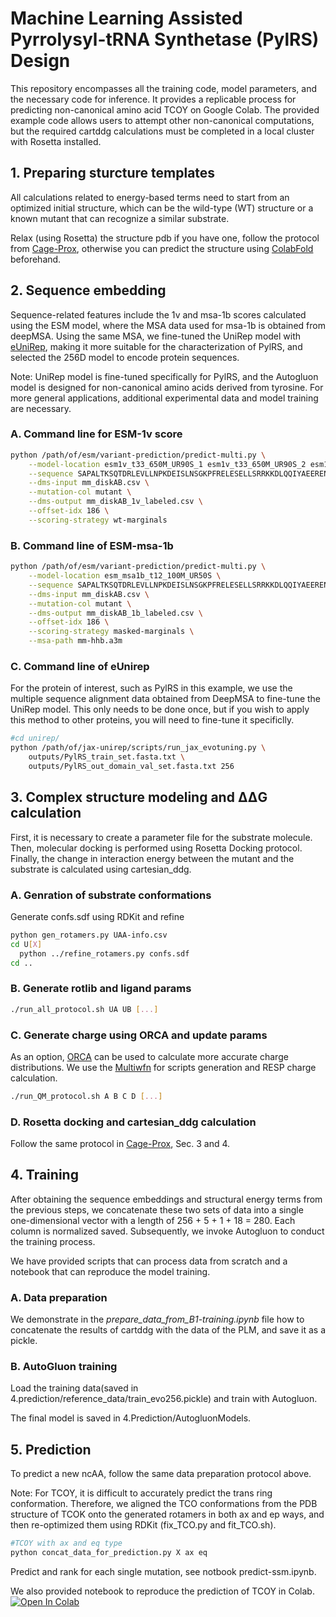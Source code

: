 # Machine Learning Assisted Pyrrolysyl-tRNA Synthetase (PylRS) Design

This repository encompasses all the training code, model parameters, and the necessary code for inference. It provides a replicable process for predicting non-canonical amino acid TCOY on Google Colab. The provided example code allows users to attempt other non-canonical computations, but the required cartddg calculations must be completed in a local cluster with Rosetta installed.

## 1. Preparing sturcture templates

All calculations related to energy-based terms need to start from an optimized initial structure, which can be the wild-type (WT) structure or a known mutant that can recognize a similar substrate.

Relax (using Rosetta) the structure pdb if you have one, follow the protocol from [Cage-Prox](https://github.com/wendao/Cage-Prox), otherwise you can predict the structure using [ColabFold](https://github.com/sokrypton/ColabFold) beforehand.

## 2. Sequence embedding

Sequence-related features include the 1v and msa-1b scores calculated using the ESM model, where the MSA data used for msa-1b is obtained from deepMSA. Using the same MSA, we fine-tuned the UniRep model with [eUniRep](https://github.com/wendao/jax-unirep), making it more suitable for the characterization of PylRS, and selected the 256D model to encode protein sequences.

Note: UniRep model is fine-tuned specifically for PylRS, and the Autogluon model is designed for non-canonical amino acids derived from tyrosine. For more general applications, additional experimental data and model training are necessary.

### A. Command line for ESM-1v score

```bash
python /path/of/esm/variant-prediction/predict-multi.py \
    --model-location esm1v_t33_650M_UR90S_1 esm1v_t33_650M_UR90S_2 esm1v_t33_650M_UR90S_3 esm1v_t33_650M_UR90S_4 esm1v_t33_650M_UR90S_5 \
    --sequence SAPALTKSQTDRLEVLLNPKDEISLNSGKPFRELESELLSRRKKDLQQIYAEERENYLGKLEREITRFFVDRGFLEIKSPILIPLEYIERMGIDNDTELSKQIFRVDKNFCLRPMLAPNLYNYLRKLDRALPDPIKIFEIGPCYRKESDGKEHLEEFTMLNFCQMGSGCTRENLESIITDFLNHLGIDFKIVGDSCMVYGDTLDVMHGDLELSSAVVGPIPLDREWGIDKPWIGAGFGLERLLKVKHDFKNIKRAARSESYYNGISTNL \
    --dms-input mm_diskAB.csv \
    --mutation-col mutant \
    --dms-output mm_diskAB_1v_labeled.csv \
    --offset-idx 186 \
    --scoring-strategy wt-marginals
```

### B. Command line of ESM-msa-1b

```bash
python /path/of/esm/variant-prediction/predict-multi.py \
    --model-location esm_msa1b_t12_100M_UR50S \
    --sequence SAPALTKSQTDRLEVLLNPKDEISLNSGKPFRELESELLSRRKKDLQQIYAEERENYLGKLEREITRFFVDRGFLEIKSPILIPLEYIERMGIDNDTELSKQIFRVDKNFCLRPMLAPNLYNYLRKLDRALPDPIKIFEIGPCYRKESDGKEHLEEFTMLNFCQMGSGCTRENLESIITDFLNHLGIDFKIVGDSCMVYGDTLDVMHGDLELSSAVVGPIPLDREWGIDKPWIGAGFGLERLLKVKHDFKNIKRAARSESYYNGISTNL \
    --dms-input mm_diskAB.csv \
    --mutation-col mutant \
    --dms-output mm_diskAB_1b_labeled.csv \
    --offset-idx 186 \
    --scoring-strategy masked-marginals \
    --msa-path mm-hhb.a3m
```

### C. Command line of eUnirep
For the protein of interest, such as PylRS in this example, we use the multiple sequence alignment data obtained from DeepMSA to fine-tune the UniRep model. This only needs to be done once, but if you wish to apply this method to other proteins, you will need to fine-tune it specificlly.

```bash
#cd unirep/
python /path/of/jax-unirep/scripts/run_jax_evotuning.py \
    outputs/PylRS_train_set.fasta.txt \
    outputs/PylRS_out_domain_val_set.fasta.txt 256
```

## 3. Complex structure modeling and ΔΔG calculation

First, it is necessary to create a parameter file for the substrate molecule. Then, molecular docking is performed using Rosetta Docking protocol. Finally, the change in interaction energy between the mutant and the substrate is calculated using cartesian_ddg.

### A. Genration of substrate conformations
Generate confs.sdf using RDKit and refine
```bash
python gen_rotamers.py UAA-info.csv
cd U[X]
  python ../refine_rotamers.py confs.sdf
cd ..

```

### B. Generate rotlib and ligand params
```bash
./run_all_protocol.sh UA UB [...]
```

### C. Generate charge using ORCA and update params
As an option, [ORCA](https://www.faccts.de/orca/) can be used to calculate more accurate charge distributions. We use the [Multiwfn](http://sobereva.com/multiwfn/) for scripts generation and RESP charge calculation.

```bash
./run_QM_protocol.sh A B C D [...]
```

### D. Rosetta docking and cartesian_ddg calculation

Follow the same protocol in [Cage-Prox](https://github.com/wendao/Cage-Prox), Sec. 3 and 4.

## 4. Training

After obtaining the sequence embeddings and structural energy terms from the previous steps, we concatenate these two sets of data into a single one-dimensional vector with a length of 256 + 5 + 1 + 18 = 280. Each column is normalized saved. Subsequently, we invoke Autogluon to conduct the training process. 

We have provided scripts that can process data from scratch and a notebook that can reproduce the model training.

### A. Data preparation

We demonstrate in the *prepare_data_from_B1-training.ipynb* file how to concatenate the results of cartddg with the data of the PLM, and save it as a pickle.

### B. AutoGluon training

Load the training data(saved in 4.prediction/reference_data/train_evo256.pickle) and train with Autogluon. 

The final model is saved in 4.Prediction/AutogluonModels.

## 5. Prediction

To predict a new ncAA, follow the same data preparation protocol above.

Note: For TCOY, it is difficult to accurately predict the trans ring conformation. Therefore, we aligned the TCO conformations from the PDB structure of TCOK onto the generated rotamers in both ax and ep ways, and then re-optimized them using RDKit (fix_TCO.py and fit_TCO.sh).

```bash
#TCOY with ax and eq type
python concat_data_for_prediction.py X ax eq
```

Predict and rank for each single mutation, see notbook predict-ssm.ipynb.

We also provided notebook to reproduce the prediction of TCOY in Colab. <a href="https://colab.research.google.com/github/wendao/PylRS-libY/blob/master/4.prediction/reference_data/reproduce_pylrsY_prediction.ipynb">
  <img src="https://colab.research.google.com/assets/colab-badge.svg" alt="Open In Colab"/>
</a>

